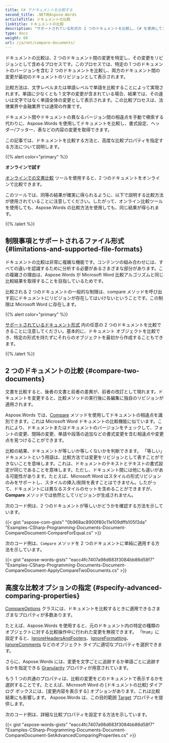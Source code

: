 ```yaml
---
title: C# でドキュメントを比較する
second_title: .NET用Aspose.Words
articleTitle: ドキュメントの比較
linktitle: ドキュメントの比較
description: "サポートされている形式の 2 つのドキュメントを比較し、C# を使用してコンテンツの変更を表示します。比較するときに詳細オプションを適用できます。"
type: docs
weight: 60
url: /ja/net/compare-documents/
---
```


ドキュメントの比較は、2 つのドキュメント間の変更を特定し、その変更をリビジョンとして含めるプロセスです。このプロセスでは、特定の 1 つのドキュメントのバージョンを含む 2 つのドキュメントを比較し、両方のドキュメント間の変更が最初のドキュメントのリビジョンとして表示されます。

比較方法は、文字レベルまたは単語レベルで単語を比較することによって実現されます。単語に少なくとも 1 文字の変更が含まれている場合、結果では、その違いは文字ではなく単語全体の変更として表示されます。この比較プロセスは、法律業界や金融業界では通常の作業です。

ドキュメント間やドキュメントの異なるバージョン間の相違点を手動で検索する代わりに、Aspose.Words を使用してドキュメントを比較し、書式設定、ヘッダー/フッター、表などの内容の変更を取得できます。

この記事では、ドキュメントを比較する方法と、高度な比較プロパティを指定する方法について説明します。

{{% alert color="primary" %}}

**オンラインで試す**

[オンラインでの文書比較](https://products.aspose.app/words/comparison) ツールを使用すると、2 つのドキュメントをオンラインで比較できます。

このツールでは、同等の結果が確実に得られるように、以下で説明する比較方法が使用されていることに注意してください。したがって、オンライン比較ツールを使用しても、Aspose.Words の比較方法を使用しても、同じ結果が得られます。

{{% /alert %}}

## 制限事項とサポートされるファイル形式 {#limitations-and-supported-file-formats}

ドキュメントの比較は非常に複雑な機能です。コンテンツの組み合わせには、すべての違いを認識するために分析する必要があるさまざまな部分があります。この複雑さの理由は、Aspose.Words が Microsoft Word 比較アルゴリズムと同じ比較結果を取得することを目指しているためです。

比較される 2 つのドキュメントの一般的な制限は、compare メソッドを呼び出す前にドキュメントにリビジョンが存在してはいけないということです。この制限は Microsoft Word に存在します。

{{% alert color="primary" %}}

[サポートされているドキュメント形式](/words/ja/net/supported-document-formats/) 内の任意の 2 つのドキュメントを比較できることに注意してください。基本的に、ドキュメント オブジェクトを比較でき、特定の形式を持たずにそれらのオブジェクトを最初から作成することもできます。

{{% /alert %}}

## 2 つのドキュメントの比較 {#compare-two-documents}

文書を比較すると、後者の文書と前者の差異が、前者の改訂として現れます。ドキュメントを変更すると、比較メソッドの実行後に各編集に独自のリビジョンが適用されます。

Aspose.Words では、[Compare](https://reference.aspose.com/words/net/aspose.words/document/compare/#compare/) メソッドを使用してドキュメントの相違点を識別できます。これは Microsoft Word ドキュメントの比較機能に似ています。これにより、ドキュメントまたはドキュメントのバージョンをチェックして、フォントの変更、間隔の変更、単語や段落の追加などの書式変更を含む相違点や変更点を見つけることができます。

比較の結果、ドキュメントが等しいか等しくないかを判断できます。 「等しい」ドキュメントという用語は、比較方法では変更をリビジョンとして表すことができないことを意味します。これは、ドキュメントのテキストとテキストの書式設定が同じであることを意味します。ただし、ドキュメント間には他にも違いがある可能性があります。たとえば、Microsoft Word はスタイルの形式リビジョンのみをサポートし、スタイルの挿入/削除を表すことはできません。したがって、ドキュメントには異なるスタイルのセットを含めることができますが、**Compare** メソッドでは依然としてリビジョンが生成されません。

次のコード例は、2 つのドキュメントが等しいかどうかを確認する方法を示しています。

{{< gist "aspose-com-gists" "0b968ac8900f80c11e109dffb105f3da" "Examples-CSharp-Programming-Documents-Document-CompareDocument-CompareForEqual.cs" >}}

次のコード例は、`Compare` メソッドを 2 つのドキュメントに単純に適用する方法を示しています。

{{< gist "aspose-words-gists" "eacc4fc7407a98d683f3084bb86d58f7" "Examples-CSharp-Programming-Documents-Document-CompareDocument-ApplyCompareTwoDocuments.cs" >}}

## 高度な比較オプションの指定 {#specify-advanced-comparing-properties}

[CompareOptions](https://reference.aspose.com/words/net/aspose.words.comparing/compareoptions/) クラスには、ドキュメントを比較するときに適用できるさまざまなプロパティが多数あります。

たとえば、Aspose.Words を使用すると、元のドキュメント内の特定の種類のオブジェクトに対する比較操作中に行われた変更を無視できます。 「true」に設定すると、[IgnoreHeadersAndFooters](https://reference.aspose.com/words/net/aspose.words.comparing/compareoptions/ignoreheadersandfooters/)、[IgnoreFormatting](https://reference.aspose.com/words/net/aspose.words.comparing/compareoptions/ignoreformatting/)、[IgnoreComments](https://reference.aspose.com/words/net/aspose.words.comparing/compareoptions/ignorecomments/) などのオブジェクト タイプに適切なプロパティを選択できます。

さらに、Aspose.Words には、変更を文字ごとに追跡するか単語ごとに追跡するかを指定できる [Granularity](https://reference.aspose.com/words/net/aspose.words.comparing/compareoptions/granularity/) プロパティが用意されています。

もう 1 つの共通のプロパティは、比較の変更をどのドキュメントで表示するかを選択することです。たとえば、Microsoft Word の [ドキュメントの比較] ダイアログ ボックスには、[変更内容を表示する] オプションがあります。これは比較結果にも影響します。 Aspose.Words は、この目的範囲 [Target](https://reference.aspose.com/words/net/aspose.words.comparing/compareoptions/target/) プロパティを提供します。

次のコード例は、詳細な比較プロパティを設定する方法を示しています。

{{< gist "aspose-words-gists" "eacc4fc7407a98d683f3084bb86d58f7" "Examples-CSharp-Programming-Documents-Document-CompareDocument-SetAdvancedComparingProperties.cs" >}}
